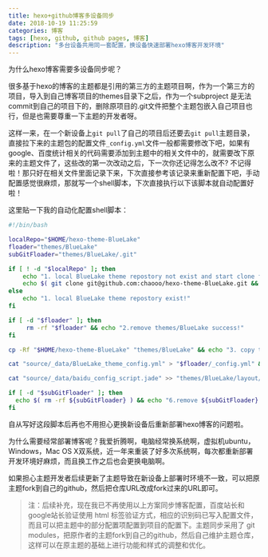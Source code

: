 ```yaml
---
title: hexo+github博客多设备同步
date: 2018-10-19 11:25:59
categories: 博客
tags: [hexo, github, github pages, 博客]
description: "多台设备共用同一套配置，换设备快速部署hexo博客开发环境"
---
```


为什么hexo博客需要多设备同步呢？

很多基于hexo的博客的主题都是引用的第三方的主题项目啊，作为一个第三方的项目，导入到自己博客项目的themes目录下之后，作为一个subproject 是无法commit到自己的项目下的，删除原项目的.git文件把整个主题包嵌入自己项目也行，但是也需要尊重一下主题的开发者呀。
<!-- more -->

这样一来，在一个新设备上`git pull`了自己的项目后还要去`git pull`主题目录，直接拉下来的主题包的配置文件`_config.yml`文件一般都需要修改下吧，如果有google、百度统计相关的代码需要添加到主题中的相关文件中的，就需要改下原来的主题文件了，这些改的第一次改动之后，下一次你还记得怎么改不? 不记得啦！那只好在相关文件里面记录下来，下次直接参考该记录来重新配置下吧，手动配置感觉很麻烦，那就写一个shell脚本，下次直接执行以下该脚本就自动配置好啦！

这里贴一下我的自动化配置shell脚本：
```sh
#!/bin/bash

localRepo="$HOME/hexo-theme-BlueLake"
floader="themes/BlueLake"
subGitFloader="themes/BlueLake/.git"

if [ ! -d "$localRepo" ]; then
    echo "1. local BlueLake theme repostory not exist and start clone from remote......"
    echo $( git clone git@github.com:chaooo/hexo-theme-BlueLake.git && mv "hexo-theme-BlueLake" "$HOME/" )
else
    echo "1. local BlueLake theme repostory exist!"
fi

if [ -d "$floader" ]; then
     rm -rf "$floader" && echo "2.remove themes/BlueLake success!"
fi

cp -Rf "$HOME/hexo-theme-BlueLake" "themes/BlueLake" && echo "3. copy thems successed!" || echo "3. copy thems failed!"

cat "source/_data/BlueLake_theme_config.yml" > "$floader/_config.yml" && echo "4. move _config.yml successed!"

cat "source/_data/baidu_config_script.jade" >> "themes/BlueLake/layout/_partial/after_footer.jade" && echo "5. add baidu_config_script success!" || echo "5. add baidu_config_script failed!"

if [ -d "$subGitFloader" ]; then
  echo $( rm -rf ${subGitFloader} ) && echo "6.remove ${subGitFloader} succsssful!"
fi
```

自从写好这段脚本后再也不用担心更换新设备后重新部署hexo博客的问题啦。

为什么需要经常部署博客呢？我爱折腾啊，电脑经常换系统啊，虚拟机ubuntu，Windows，Mac OS X双系统，近一年来重装了好多次系统啊，每次都重新部署开发环境好麻烦，而且换工作之后也会更换电脑啊。

如果担心主题开发者后续更新了主题导致在新设备上部署时环境不一致，可以把原主题fork到自己的github，然后把仓库URL改成fork过来的URL即可。

> 注：后续补充，现在我已不再使用以上方案同步博客配置，百度站长和google站长验证使用 html 标签验证方式，相应的识别码已写入配置文件，而且可以把主题中的部分配置项配置到项目的配置下。主题同步采用了 git modules，把原作者的主题fork到自己的github，然后自己维护主题仓库，这样可以在原主题的基础上进行功能和样式的调整和优化。

<!-- 今天周末，使用react写了会儿项目，折腾下博客吧。 -->
